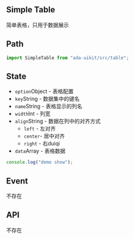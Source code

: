 ## Simple Table

简单表格，只用于数据展示

<div class="ada-module" data-type="entries/simpletable.js"></div>

## Path

```javascript
import SimpleTable from "ada-uikit/src/table";
```

## State

- `option`Object - 表格配置
 - `key`String - 数据集中的键名
 - `name`String - 表格显示的列名
 - `width`Int - 列宽
 - `align`String - 数据在列中的对齐方式
   - `left` - 左对齐
   - `center`- 居中对齐
   - `right` - 右duiqi
- `data`Array - 表格数据

```javascript
console.log("demo show");
```

## Event

不存在

## API

不存在

